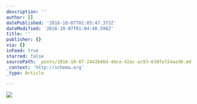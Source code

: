 ```yaml
---
description: ''
author: []
datePublished: '2016-10-07T01:05:47.373Z'
dateModified: '2016-10-07T01:04:40.596Z'
title: ''
publisher: {}
via: {}
inFeed: true
starred: false
sourcePath: _posts/2016-10-07-2442b48d-4dce-42ac-ac93-638fe724aa30.md
_context: 'http://schema.org'
_type: Article

---
```

![](https://the-grid-user-content.s3-us-west-2.amazonaws.com/de8cb0ce-05ea-4f98-9e46-89fbfbfe22de.jpg)